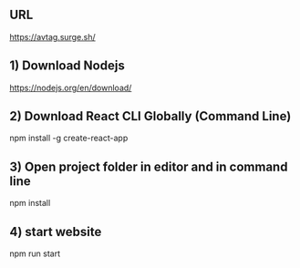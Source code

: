 ## URL

https://avtag.surge.sh/

## 1) Download Nodejs

https://nodejs.org/en/download/

## 2) Download React CLI Globally (Command Line)

npm install -g create-react-app

## 3) Open project folder in editor and in command line

npm install

## 4) start website

npm run start
